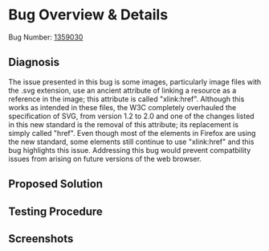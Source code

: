 # **Bug Overview & Details**

Bug Number: [1359030](https://bugzilla.mozilla.org/show_bug.cgi?id=1359030)

## **Diagnosis**
The issue presented in this bug is some images, particularly image files with the .svg extension, use an ancient attribute of linking a resource as a reference in the image; this attribute is called "xlink:href". Although this works as intended in these files, the W3C completely overhauled the specification of SVG, from version 1.2 to 2.0 and one of the changes listed in this new standard is the removal of this attribute; its replacement is simply called "href". Even though most of the elements in Firefox are using the new standard, some elements still continue to use "xlink:href" and this bug highlights this issue. Addressing this bug would prevent compatbility issues from arising on future versions of the web browser. 


## **Proposed Solution**

<Place content here>

## **Testing Procedure**

<Place content here>

## **Screenshots**

<Place content here>

